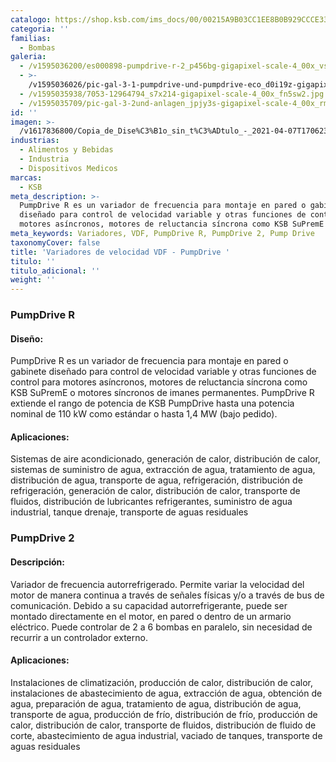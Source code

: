 ```yaml
---
catalogo: https://shop.ksb.com/ims_docs/00/00215A9B03CC1EE8B0B929CCCE3315D6.pdf
categoria: ''
familias:
  - Bombas
galeria:
  - /v1595036200/es000898-pumpdrive-r-2_p456bg-gigapixel-scale-4_00x_vsydnt.png
  - >-
    /v1595036026/pic-gal-3-1-pumpdrive-und-pumpdrive-eco_d0i19z-gigapixel-scale-4_00x_m0n1fe.jpg
  - /v1595035938/7053-12964794_s7x214-gigapixel-scale-4_00x_fn5sw2.jpg
  - /v1595035709/pic-gal-3-2und-anlagen_jpjy3s-gigapixel-scale-4_00x_rmdqzv.jpg
id: ''
imagen: >-
  /v1617836800/Copia_de_Dise%C3%B1o_sin_t%C3%ADtulo_-_2021-04-07T170623.952_ioeqzb.png
industrias:
  - Alimentos y Bebidas
  - Industria
  - Dispositivos Medicos
marcas:
  - KSB
meta_description: >-
  PumpDrive R es un variador de frecuencia para montaje en pared o gabinete
  diseñado para control de velocidad variable y otras funciones de control para
  motores asíncronos, motores de reluctancia síncrona como KSB SuPremE 
meta_keywords: Variadores, VDF, PumpDrive R, PumpDrive 2, Pump Drive
taxonomyCover: false
title: 'Variadores de velocidad VDF - PumpDrive '
titulo: ''
titulo_adicional: ''
weight: ''
---
```

### **PumpDrive R**

#### **Diseño:**

PumpDrive R es un variador de frecuencia para montaje en pared o gabinete diseñado para control de velocidad variable y otras funciones de control para motores asíncronos, motores de reluctancia síncrona como KSB SuPremE o motores síncronos de imanes permanentes. PumpDrive R extiende el rango de potencia de KSB PumpDrive hasta una potencia nominal de 110 kW como estándar o hasta 1,4 MW (bajo pedido).

#### **Aplicaciones:**

Sistemas de aire acondicionado, generación de calor, distribución de calor, sistemas de suministro de agua, extracción de agua, tratamiento de agua, distribución de agua, transporte de agua, refrigeración, distribución de refrigeración, generación de calor, distribución de calor, transporte de fluidos, distribución de lubricantes refrigerantes, suministro de agua industrial, tanque drenaje, transporte de aguas residuales

### **PumpDrive 2**

#### **Descripción:**

Variador de frecuencia autorrefrigerado. Permite variar la velocidad del motor de manera continua a través de señales físicas y/o a través de bus de comunicación. Debido a su capacidad autorrefrigerante, puede ser montado directamente en el motor, en pared o dentro de un armario eléctrico. Puede controlar de 2 a 6 bombas en paralelo, sin necesidad de recurrir a un controlador externo.

#### **Aplicaciones:**

Instalaciones de climatización, producción de calor, distribución de calor, instalaciones de abastecimiento de agua, extracción de agua, obtención de agua, preparación de agua, tratamiento de agua, distribución de agua, transporte de agua, producción de frío, distribución de frío, producción de calor, distribución de calor, transporte de fluidos, distribución de fluido de corte, abastecimiento de agua industrial, vaciado de tanques, transporte de aguas residuales